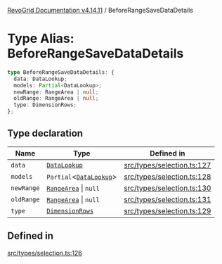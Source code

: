 [RevoGrid Documentation v4.14.11](README.md) / BeforeRangeSaveDataDetails

# Type Alias: BeforeRangeSaveDataDetails

```ts
type BeforeRangeSaveDataDetails: {
  data: DataLookup;
  models: Partial<DataLookup>;
  newRange: RangeArea | null;
  oldRange: RangeArea | null;
  type: DimensionRows;
};
```

## Type declaration

| Name | Type | Defined in |
| ------ | ------ | ------ |
| `data` | [`DataLookup`](TypeAlias.DataLookup.md) | [src/types/selection.ts:127](https://github.com/revolist/revogrid/blob/8390153a63782c6f2a806fb42e5983525eb9dc87/src/types/selection.ts#L127) |
| `models` | `Partial`\<[`DataLookup`](TypeAlias.DataLookup.md)\> | [src/types/selection.ts:128](https://github.com/revolist/revogrid/blob/8390153a63782c6f2a806fb42e5983525eb9dc87/src/types/selection.ts#L128) |
| `newRange` | [`RangeArea`](TypeAlias.RangeArea.md) \| `null` | [src/types/selection.ts:130](https://github.com/revolist/revogrid/blob/8390153a63782c6f2a806fb42e5983525eb9dc87/src/types/selection.ts#L130) |
| `oldRange` | [`RangeArea`](TypeAlias.RangeArea.md) \| `null` | [src/types/selection.ts:131](https://github.com/revolist/revogrid/blob/8390153a63782c6f2a806fb42e5983525eb9dc87/src/types/selection.ts#L131) |
| `type` | [`DimensionRows`](TypeAlias.DimensionRows.md) | [src/types/selection.ts:129](https://github.com/revolist/revogrid/blob/8390153a63782c6f2a806fb42e5983525eb9dc87/src/types/selection.ts#L129) |

## Defined in

[src/types/selection.ts:126](https://github.com/revolist/revogrid/blob/8390153a63782c6f2a806fb42e5983525eb9dc87/src/types/selection.ts#L126)
